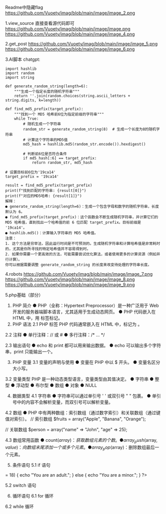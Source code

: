 Readme中隐藏flag
https://github.com/Vuoety/imag/blob/main/image/image_2.png

1.view_source
直接查看源代码即可
https://github.com/Vuoety/imag/blob/main/image/image.png
https://github.com/Vuoety/imag/blob/main/image/image_4.png

2.get_post
https://github.com/Vuoety/imag/blob/main/image/image_5.png
https://github.com/Vuoety/imag/blob/main/image/image_6.png

3.AI脚本
  chatgpt:
    
    import hashlib
    import random
    import string
    
    def generate_random_string(length=6):
        """生成一个指定长度的随机字符串"""
        return ''.join(random.choices(string.ascii_letters + string.digits, k=length))
    
    def find_md5_prefix(target_prefix):
        """找到一个 MD5 哈希前6位为指定前缀的字符串"""
        while True:
            # 随机生成一个字符串
            random_str = generate_random_string(8)  # 生成一个长度为8的随机字符串
            # 计算这个字符串的MD5值
            md5_hash = hashlib.md5(random_str.encode()).hexdigest()
            
            # 判断前6位是否符合条件
            if md5_hash[:6] == target_prefix:
                return random_str, md5_hash
    
    # 设置目标前6位为'19ca14'
    target_prefix = '19ca14'
    
    result = find_md5_prefix(target_prefix)
    print(f"找到匹配的字符串: {result[0]}")
    print(f"对应的MD5哈希: {result[1]}")
    解释：
    ● generate_random_string(length=6)：生成一个包含字母和数字的随机字符串，长度默认为 6。
    ● find_md5_prefix(target_prefix)：这个函数会不断生成随机字符串，并计算它们的 MD5 哈希值，直到找出一个哈希值的前 6 位匹配 target_prefix。目标前缀是 '19ca14'。
    ● hashlib.md5()：计算输入字符串的 MD5 哈希值。
    注意：
    1. 这个方法是穷举法，因此运行时间是不可预测的。生成随机字符串和计算哈希值是非常耗时的，尤其是你所寻找的特定哈希值并不容易得到时。
    2. 如果你需要一个更高效的方法，可能需要尝试优化算法，或者使用更多的计算资源（例如并行计算）。
    你可以根据需要调整 generate_random_string 的长度来改变待处理的字符串长度。

4.robots
https://github.com/Vuoety/imag/blob/main/image/image_7.png
https://github.com/Vuoety/imag/blob/main/image/image_8.png
https://github.com/Vuoety/imag/blob/main/image/image_9.png

5.php基础（部分）
1. PHP 简介
● PHP（全称：Hypertext Preprocessor）是一种广泛用于 Web 开发的服务器端脚本语言，尤其适用于生成动态网页。
● PHP 代码嵌入在 HTML 中，用 <?php ... ?> 标签标记。
2. PHP 语法
2.1 PHP 标签
PHP 代码通常嵌入在 HTML 中，标记为 <?php ... ?>。

  <?php
    echo "Hello, World!";  // 输出Hello, World!
  ?>

2.2 注释
● 单行注释：// 或 #
● 多行注释：/* ... */

2.3 输出语句
● echo 和 print 都可以用来输出数据。
● echo 可以输出多个字符串，print 只能输出一个。
  <?php
  echo "Hello, World!"; //  echo 输出
  print "Hello, PHP!";   //  print 输出
  ?>

3. PHP 变量
3.1 变量的声明与使用
● 变量在 PHP 中以 $ 开头。
● 变量名区分大小写。
  <?php
  $name = "John";  // 字符串类型变量
  $age = 25;       // 整型变量
  $price = 99.99;  // 浮动型变量
  ?>

3.2 变量类型
PHP 是一种动态类型语言，变量类型由其值决定。
● 字符串
● 整型
● 浮动型
● 布尔型
● 数组
● 对象
● NULL

  <?php
  $var_string = "Hello World";
  $var_int = 123;
  $var_float = 12.34;
  $var_bool = true;
  $var_null = null;
  ?>

4. 数据类型
4.1 字符串
● 字符串可以通过单引号 ' ' 或双引号 " " 包裹。
● 单引号中的内容不会解析变量，而双引号可以解析变量。

4.2 数组
● PHP 中有两种数组：索引数组（通过数字索引）和关联数组（通过键值对索引）。
  // 索引数组
  $fruits = array("Apple", "Banana", "Orange");
  
  // 关联数组
  $person = array("name" => "John", "age" => 25);

4.3 数组常用函数
● count($array)：获取数组元素的个数。
● array_push($array, $value)：向数组末尾添加一个或多个元素。
● array_pop($array)：删除数组最后一个元素。
 
  <?php
  $fruits = array("Apple", "Banana");
  array_push($fruits, "Orange");
  print_r($fruits);
  ?>

5. 条件语句
5.1 if 语句

  <?php
  if ($age >= 18) {
      echo "You are an adult.";
  } else {
      echo "You are a minor.";
  }
  ?>

5.2 switch 语句

  <?php
  $day = 2;
  
  switch($day) {
      case 1:
          echo "Monday";
          break;
      case 2:
          echo "Tuesday";
          break;
      default:
          echo "Other day";
  }
  ?>

6. 循环语句
6.1 for 循环

  <?php
  for ($i = 0; $i < 5; $i++) {
      echo "The number is: $i\n";
  }
  ?>

6.2 while 循环

  <?php
  $i = 0;
  while ($i < 5) {
      echo "The number is: $i\n";
      $i++;
  }
  ?>
